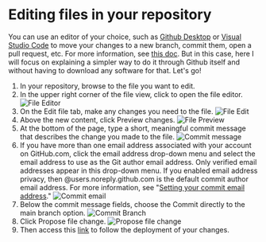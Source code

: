 # Editing files in your repository

You can use an editor of your choice, such as [Github Desktop](https://desktop.github.com/) or [Visual Studio Code](https://code.visualstudio.com/) to move your changes to a new branch, commit them, open a pull request, etc. For more information, see [this doc](https://docs.github.com/en/desktop/contributing-and-collaborating-using-github-desktop/making-changes-in-a-branch/committing-and-reviewing-changes-to-your-project).
But in this case, here I will focus on explaining a simpler way to do it through Github itself and without having to download any software for that. Let's go!

1. In your repository, browse to the file you want to edit.
2. In the upper right corner of the file view, click  to open the file editor.
![File Editor](https://github.com/selectingsoftware/ssr-scraper/images/file-editor.png)
3. On the Edit file tab, make any changes you need to the file.
![File Edit](https://github.com/selectingsoftware/ssr-scraper/images/file-edit.png)
4. Above the new content, click Preview changes.
![File Preview](https://github.com/selectingsoftware/ssr-scraper/images/file-preview.png)
5. At the bottom of the page, type a short, meaningful commit message that describes the change you made to the file.
![Commit message](https://github.com/selectingsoftware/ssr-scraper/images/commit-message.png)
6. If you have more than one email address associated with your account on GitHub.com, click the email address drop-down menu and select the email address to use as the Git author email address. Only verified email addresses appear in this drop-down menu. If you enabled email address privacy, then <username>@users.noreply.github.com is the default commit author email address. For more information, see "[Setting your commit email address](https://docs.github.com/en/account-and-profile/setting-up-and-managing-your-personal-account-on-github/managing-email-preferences/setting-your-commit-email-address)."
![Commit email](https://github.com/selectingsoftware/ssr-scraper/images/commit-email.png)
7. Below the commit message fields, choose the Commit directly to the main branch option.
![Commit Branch](https://github.com/selectingsoftware/ssr-scraper/images/commit-branch.png)
8. Click Propose file change.
![Propose file change](https://github.com/selectingsoftware/ssr-scraper/images/propose-file-change.png)
9. Then access this [link](https://github.com/selectingsoftware/ssr-scraper/deployments/activity_log?environment=github-pages) to follow the deployment of your changes.
